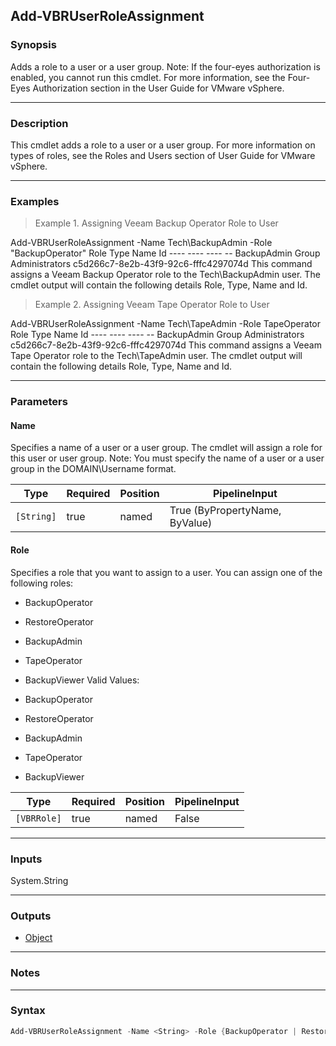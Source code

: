 Add-VBRUserRoleAssignment
-------------------------

### Synopsis
Adds a role to a user or a user group.
Note: If the four-eyes authorization is enabled, you cannot run this cmdlet. For more information, see the Four-Eyes Authorization section in the User Guide for VMware vSphere.

---

### Description

This cmdlet adds a role to a user or a user group.
For more information on types of roles, see the Roles and Users section of User Guide for VMware vSphere.

---

### Examples
> Example 1. Assigning Veeam Backup Operator Role to User

Add-VBRUserRoleAssignment -Name Tech\BackupAdmin -Role "BackupOperator"
       Role  Type Name           Id
       ----  ---- ----           --
BackupAdmin Group Administrators c5d266c7-8e2b-43f9-92c6-fffc4297074d
This command assigns a Veeam Backup Operator role to the Tech\BackupAdmin user.
The cmdlet output will contain the following details Role, Type, Name and Id.
> Example 2. Assigning Veeam Tape Operator Role to User

Add-VBRUserRoleAssignment -Name Tech\TapeAdmin -Role TapeOperator
       Role  Type Name           Id
       ----  ---- ----           --
BackupAdmin Group Administrators c5d266c7-8e2b-43f9-92c6-fffc4297074d
This command assigns a Veeam Tape Operator role to the Tech\TapeAdmin user.
The cmdlet output will contain the following details Role, Type, Name and Id.

---

### Parameters
#### **Name**
Specifies a name of a user or a user group. The cmdlet will assign a role for this user or user group.
Note: You must specify the name of a user or a user group in the DOMAIN\Username format.

|Type      |Required|Position|PipelineInput                 |
|----------|--------|--------|------------------------------|
|`[String]`|true    |named   |True (ByPropertyName, ByValue)|

#### **Role**
Specifies a role that you want to assign to a user. You can assign one of the following roles:
* BackupOperator
* RestoreOperator
* BackupAdmin
* TapeOperator
* BackupViewer
Valid Values:

* BackupOperator
* RestoreOperator
* BackupAdmin
* TapeOperator
* BackupViewer

|Type       |Required|Position|PipelineInput|
|-----------|--------|--------|-------------|
|`[VBRRole]`|true    |named   |False        |

---

### Inputs
System.String

---

### Outputs
* [Object](https://learn.microsoft.com/en-us/dotnet/api/System.Object)

---

### Notes

---

### Syntax
```PowerShell
Add-VBRUserRoleAssignment -Name <String> -Role {BackupOperator | RestoreOperator | BackupAdmin | TapeOperator | BackupViewer} [<CommonParameters>]
```

